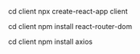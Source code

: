 

cd client
npx create-react-app client


cd client
npm install react-router-dom

cd client
npm install axios
